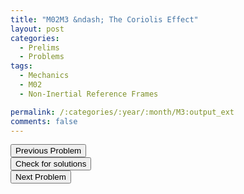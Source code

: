 ```yaml
---
title: "M02M3 &ndash; The Coriolis Effect"
layout: post
categories:
  - Prelims
  - Problems
tags:
  - Mechanics
  - M02
  - Non-Inertial Reference Frames

permalink: /:categories/:year/:month/M3:output_ext
comments: false
---
```

<object data="2002M3M.pdf" type="application/pdf" width="100%" height="500"></object>

<div class='navbar'>
	<div float='left'><button onclick="window.location='M2.html'" >Previous Problem</button></div>
	<div float='center'><button onclick="window.location='https://princetonprelim.com/prelim/9/'">Check for solutions</button></div>
	<div float='right'><button onclick="window.location='E1.html'" > Next Problem</button></div>
</div>
